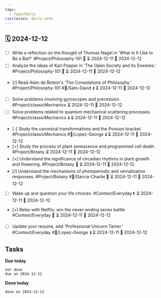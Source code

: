```yaml
---
tags:
  - Type/Daily
cssclasses: daily-note
---
```


## 🗓️ 2024-12-12

- [ ] Write a reflection on the thought of Thomas Nagel in 'What Is It Like to Be a Bat?' #Project/Philosophy-101 🔽 ⏳ 2024-12-11 📅 2024-12-12
- [ ] Analyze the ideas of Karl Popper in 'The Open Society and Its Enemies.' #Project/Philosophy-101 🔺 ⏳ 2024-12-11 📅 2024-12-12
- [/] Read Alain de Botton's 'The Consolations of Philosophy.' #Project/Philosophy-101 #👤/Sato-David ⏫ ⏳ 2024-12-11 📅 2024-12-12
- [ ] Solve problems involving gyroscopes and precession. #Project/classicMechanics ⏳ 2024-12-11 📅 2024-12-12
- [ ] Solve problems related to quantum mechanical scattering processes. #Project/classicMechanics ⏫ ⏳ 2024-12-11 📅 2024-12-12
- [-] Study the canonical transformations and the Poisson bracket. #Project/classicMechanics #👤/Lopez-George ⏫ ⏳ 2024-12-11 📅 2024-12-12
- [>] Study the process of plant senescence and programmed cell death. #Project/Botany ⏳ 2024-12-11 📅 2024-12-12
- [>] Understand the significance of circadian rhythms in plant growth and flowering. #Project/Botany 🔼 ⏳ 2024-12-11 📅 2024-12-12
- [/] Understand the mechanisms of photoperiodic and vernalization responses. #Project/Botany #👤/Garcia-Charlie 🔼 ⏳ 2024-12-11 📅 2024-12-12
- [ ] Wake up and question your life choices. #Context/Everyday ⏬ ⏳ 2024-12-11 📅 2024-12-12
- [>] Relax with Netflix; win the never-ending series battle. #Context/Everyday 🔺 ⏳ 2024-12-11 📅 2024-12-12
- [ ] Update your resume, add 'Professional Unicorn Tamer.' #Context/Everyday #👤/Lopez-George ⏫ ⏳ 2024-12-11 📅 2024-12-12

## Tasks

**Due today**

```tasks
not done
due on 2024-12-12
```

**Done today**

```tasks
done on 2024-12-12
```
            